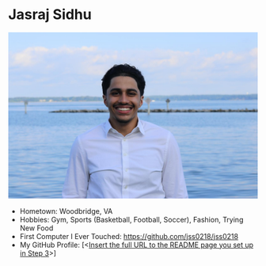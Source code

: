 # Jasraj Sidhu

![Path to an image](ProfilePic.jpg)

- Hometown: Woodbridge, VA
- Hobbies: Gym, Sports (Basketball, Football, Soccer), Fashion, Trying New Food
- First Computer I Ever Touched: https://github.com/jss0218/jss0218
- My GitHub Profile: [<[Insert the full URL to the README page you set up in Step 3](https://github.com/jss0218/jss0218)>]